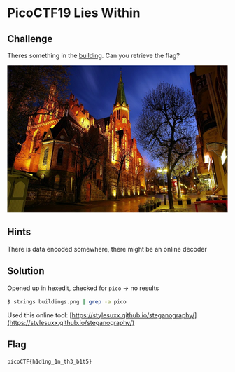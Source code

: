 # PicoCTF19 Lies Within

## Challenge

Theres something in the [building](https://2019shell1.picoctf.com/static/aec3861fc4d5bce4d39dc0db196426de/buildings.png). Can you retrieve the flag?

![buildings.png](assets/buildings.png "buildings.png")

## Hints

There is data encoded somewhere, there might be an online decoder

## Solution

Opened up in hexedit, checked for `pico` -> no results

```bash
$ strings buildings.png | grep -a pico
```

Used this online tool: [https://stylesuxx.github.io/steganography/](https://stylesuxx.github.io/steganography/)

## Flag

`picoCTF{h1d1ng_1n_th3_b1t5}`